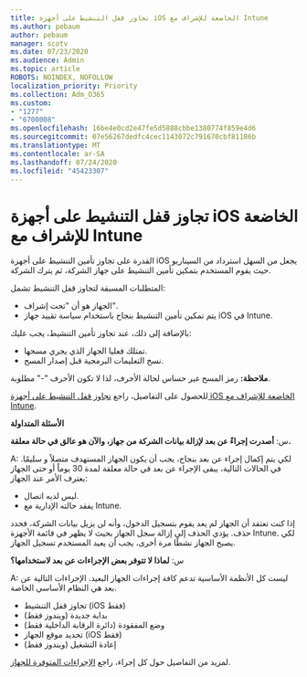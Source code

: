 ```yaml
---
title: تجاوز قفل التنشيط على أجهزة iOS الخاضعة للإشراف مع Intune
ms.author: pebaum
author: pebaum
manager: scotv
ms.date: 07/23/2020
ms.audience: Admin
ms.topic: article
ROBOTS: NOINDEX, NOFOLLOW
localization_priority: Priority
ms.collection: Adm_O365
ms.custom:
- "1277"
- "6700008"
ms.openlocfilehash: 16be4e0cd2e47fe5d5888cbbe1380774f859e4d6
ms.sourcegitcommit: 07e56267dedfc4cec1143072c791670cbf81186b
ms.translationtype: MT
ms.contentlocale: ar-SA
ms.lasthandoff: 07/24/2020
ms.locfileid: "45423307"
---
```

# <a name="bypass-activation-lock-on-supervised-ios-devices-with-intune"></a>تجاوز قفل التنشيط على أجهزة iOS الخاضعة للإشراف مع Intune

القدرة على تجاوز تأمين التنشيط على أجهزة iOS يجعل من السهل استرداد من السيناريو حيث يقوم المستخدم بتمكين تأمين التنشيط على جهاز الشركة، ثم يترك الشركة.

المتطلبات المسبقة لتجاوز قفل التنشيط تشمل:

- الجهاز هو أن "تحت إشراف".
- يتم تمكين تأمين التنشيط بنجاح باستخدام سياسة تقييد جهاز iOS في Intune.

بالإضافة إلى ذلك، عند تجاوز تأمين التنشيط، يجب عليك:

- تمتلك فعليا الجهاز الذي يجري مسحها.
- نسخ التعليمات البرمجية قبل إصدار المسح.

**ملاحظة:** رمز المسح غير حساس لحالة الأحرف، لذا لا تكون الأحرف "-" مطلوبة.

للحصول على التفاصيل، راجع [تجاوز قفل التنشيط على أجهزة iOS الخاضعة للإشراف مع Intune](https://docs.microsoft.com/intune/device-activation-lock-bypass).

**الأسئلة المتداولة**

س: **أصدرت إجراءً عن بعد لإزالة بيانات الشركة من جهاز، والآن هو عالق في حالة معلقة.**

A: لكي يتم إكمال إجراء عن بعد بنجاح، يجب أن يكون الجهاز المستهدف متصلاً و سليمًا. في الحالات التالية، يبقى الإجراء عن بعد في حالة معلقة لمدة 30 يوماً أو حتى الجهاز يعترف الأمر عند الجهاز:

- ليس لديه اتصال.
- يفقد حالته الإدارية مع Intune.

إذا كنت تعتقد أن الجهاز لم يعد يقوم بتسجيل الدخول، وأنه لن يزيل بيانات الشركة، فحدد حذف. يؤدي الحذف إلى إزالة سجل الجهاز بحيث لا يظهر في قائمة الأجهزة Intune. لكي يصبح الجهاز نشطًا مرة أخرى، يجب أن يعيد المستخدم تسجيل الجهاز.

س: **لماذا لا تتوفر بعض الإجراءات عن بعد لاستخدامها؟**

A: ليست كل الأنظمة الأساسية تدعم كافة إجراءات الجهاز البعيد. الإجراءات التالية عن بعد هي النظام الأساسي الخاصة.

- تجاوز قفل التنشيط (iOS فقط)
- بداية جديدة (ويندوز فقط)
- وضع المفقودة (دائرة الرقابة الداخلية فقط)
- تحديد موقع الجهاز (iOS فقط)
- إعادة التشغيل (ويندوز فقط)

لمزيد من التفاصيل حول كل إجراء، راجع [الإجراءات المتوفرة للجهاز](https://docs.microsoft.com/intune/device-management#available-device-actions).